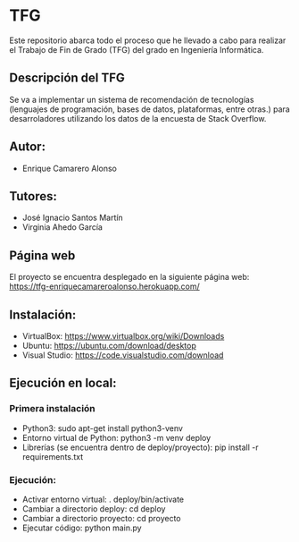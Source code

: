 # TFG

Este repositorio abarca todo el proceso que he llevado a cabo para realizar el Trabajo de Fin de Grado (TFG) del grado en Ingeniería Informática.

## Descripción del TFG
Se va a implementar un sistema de recomendación de tecnologías (lenguajes de programación, bases de datos, plataformas, entre otras.) para desarroladores utilizando los datos de la encuesta de Stack Overflow.

## Autor: 
- Enrique Camarero Alonso

## Tutores:
- José Ignacio Santos Martín
- Virginia Ahedo García

## Página web
El proyecto se encuentra desplegado en la siguiente página web: https://tfg-enriquecamareroalonso.herokuapp.com/

## Instalación:
- VirtualBox: https://www.virtualbox.org/wiki/Downloads
- Ubuntu: https://ubuntu.com/download/desktop
- Visual Studio: https://code.visualstudio.com/download

## Ejecución en local:
### Primera instalación
- Python3: sudo apt-get install python3-venv
- Entorno virtual de Python: python3 -m venv deploy
- Librerías (se encuentra dentro de deploy/proyecto): pip install -r requirements.txt

### Ejecución:
- Activar entorno virtual: . deploy/bin/activate
- Cambiar a directorio deploy: cd deploy
- Cambiar a directorio proyecto: cd proyecto
- Ejecutar código: python main.py
